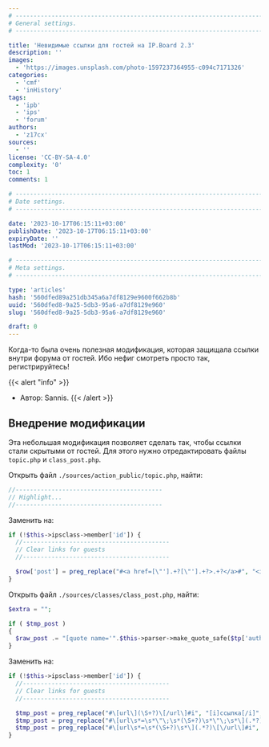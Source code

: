 ```yaml
---
# -------------------------------------------------------------------------------------------------------------------- #
# General settings.
# -------------------------------------------------------------------------------------------------------------------- #

title: 'Невидимые ссылки для гостей на IP.Board 2.3'
description: ''
images:
  - 'https://images.unsplash.com/photo-1597237364955-c094c7171326'
categories:
  - 'cmf'
  - 'inHistory'
tags:
  - 'ipb'
  - 'ips'
  - 'forum'
authors:
  - 'z17cx'
sources:
  - ''
license: 'CC-BY-SA-4.0'
complexity: '0'
toc: 1
comments: 1

# -------------------------------------------------------------------------------------------------------------------- #
# Date settings.
# -------------------------------------------------------------------------------------------------------------------- #

date: '2023-10-17T06:15:11+03:00'
publishDate: '2023-10-17T06:15:11+03:00'
expiryDate: ''
lastMod: '2023-10-17T06:15:11+03:00'

# -------------------------------------------------------------------------------------------------------------------- #
# Meta settings.
# -------------------------------------------------------------------------------------------------------------------- #

type: 'articles'
hash: '560dfed89a251db345a6a7df8129e9600f662b8b'
uuid: '560dfed8-9a25-5db3-95a6-a7df8129e960'
slug: '560dfed8-9a25-5db3-95a6-a7df8129e960'

draft: 0
---
```


Когда-то была очень полезная модификация, которая защищала ссылки внутри форума от гостей. Ибо нефиг смотреть просто так, регистрируйтесь!

<!--more-->

{{< alert "info" >}}
- Автор: Sannis.
{{< /alert >}}

## Внедрение модификации

Эта небольшая модификация позволяет сделать так, чтобы ссылки стали скрытыми от гостей. Для этого нужно отредактировать файлы `topic.php` и `class_post.php`.

Открыть файл `./sources/action_public/topic.php`, найти:

```php
//-----------------------------------------
// Highlight...
//-----------------------------------------
```


Заменить на:

```php
if (!$this->ipsclass->member['id']) {
  //-----------------------------------------
  // Clear links for guests
  //-----------------------------------------

  $row['post'] = preg_replace("#<a href=[\"'].+?[\"'].+?>.+?</a>#", "<i>ссылка</i>", $row['post']);
}
```

Открыть файл `./sources/classes/class_post.php`, найти:

```php
$extra = "";

if ( $tmp_post )
{
  $raw_post .= "[quote name='".$this->parser->make_quote_safe($tp['author_name'])."' date='".$this->parser->make_quote_safe($this->ipsclass->get_date( $tp['post_date'], 'LONG', 1 ))."' post='".$tp['pid']."']\n$tmp_post\n".$extra.'[/quote]'."\n\n\n";
}
```


Заменить на:

```php
if (!$this->ipsclass->member['id']) {
  //-----------------------------------------
  // Clear links for guests
  //-----------------------------------------

  $tmp_post = preg_replace("#\[url\](\S+?)\[/url\]#i", "[i]ссылка[/i]", $tmp_post);
  $tmp_post = preg_replace("#\[url\s*=\s*\"\;\s*(\S+?)\s*\"\;\s*\](.*?)\[\/url\]#i", "\\2", $tmp_post);
  $tmp_post = preg_replace("#\[url\s*=\s*(\S+?)\s*\](.*?)\[\/url\]#i", "\\2", $tmp_post);
}
```
